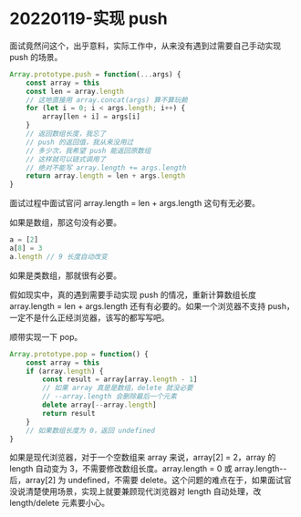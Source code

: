 # 20220119-实现 push

面试竟然问这个，出乎意料，实际工作中，从来没有遇到过需要自己手动实现 push 的场景。

```JavaScript
Array.prototype.push = function(...args) {
	const array = this
	const len = array.length
	// 这地直接用 array.concat(args) 算不算玩赖
	for (let i = 0; i < args.length; i++) {
		array[len + i] = args[i]
	}
	// 返回数组长度，我忘了
	// push 的返回值，我从来没用过
	// 多少次，我希望 push 能返回原数组
	// 这样就可以链式调用了
	// 绝对不能写 array.length += args.length
	return array.length = len + args.length
}
```

面试过程中面试官问 array.length = len + args.length 这句有无必要。

如果是数组，那这句没有必要。

```JavaScript
a = [2]
a[8] = 3
a.length // 9 长度自动改变
```

如果是类数组，那就很有必要。

假如现实中，真的遇到需要手动实现 push 的情况，重新计算数组长度 array.length = len + args.length 还有有必要的。如果一个浏览器不支持 push，一定不是什么正经浏览器，该写的都写写吧。

顺带实现一下 pop。

```JavaScript
Array.prototype.pop = function() {
	const array = this
	if (array.length) {
		const result = array[array.length - 1]
		// 如果 array 真是是数组，delete 就没必要
		// --array.length 会删除最后一个元素
		delete array[--array.length] 
		return result
	}
	// 如果数组长度为 0，返回 undefined
}
```

如果是现代浏览器，对于一个空数组来 array 来说，array[2] = 2，array 的 length 自动变为 3，不需要修改数组长度。array.length = 0 或 array.length-- 后，array[2] 为 undefined，不需要 delete。这个问题的难点在于，如果面试官没说清楚使用场景，实现上就要兼顾现代浏览器对 length 自动处理，改 length/delete 元素要小心。



























